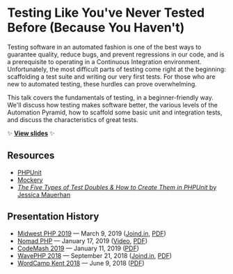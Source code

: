 # Testing Like You've Never Tested Before (Because You Haven't)

Testing software in an automated fashion is one of the best ways to guarantee quality, reduce bugs, and prevent regressions in our code, and is a prerequisite to operating in a Continuous Integration environment. Unfortunately, the most difficult parts of testing come right at the beginning: scaffolding a test suite and writing our very first tests. For those who are new to automated testing, these hurdles can prove overwhelming.

This talk covers the fundamentals of testing, in a beginner-friendly way. We'll discuss how testing makes software better, the various levels of the Automation Pyramid, how to scaffold some basic unit and integration tests, and discuss the characteristics of great tests.

:sparkles: **[View slides](http://stevegrunwell.github.io/intro-to-testing)** :sparkles:

## Resources

* [PHPUnit](https://phpunit.de/)
* [Mockery](http://docs.mockery.io/en/latest/)
* [_The Five Types of Test Doubles & How to Create Them in PHPUnit_ by Jessica Mauerhan](https://jmauerhan.wordpress.com/2018/10/04/the-5-types-of-test-doubles-and-how-to-create-them-in-phpunit/)

## Presentation History

* [Midwest PHP 2019](https://2019.midwestphp.org) — March 9, 2019 ([Joind.in](https://joind.in/talk/860b1), [PDF](https://github.com/stevegrunwell/intro-to-testing/releases/download/midwest-php/slides.pdf))
* [Nomad PHP](https://nomadphp.com) — January 17, 2019 ([Video](https://nomadphp.com/video/225/testing-like-you-ve-never-tested-before-because-you-haven-t), [PDF](https://github.com/stevegrunwell/intro-to-testing/releases/download/nomad-php/slides.pdf))
* [CodeMash 2019](https://codemash.org) — January 11, 2019 ([PDF](https://github.com/stevegrunwell/intro-to-testing/releases/download/codemash-2019/slides.pdf))
* [WavePHP 2018](https://wavephp.com/) — September 21, 2018 ([Joind.in](https://joind.in/talk/fc19f), [PDF](https://github.com/stevegrunwell/intro-to-testing/releases/download/wavephp-2018/slides.pdf))
* [WordCamp Kent 2018](https://2018.kent.wordcamp.org/) — June 9, 2018 ([PDF](https://github.com/stevegrunwell/intro-to-testing/releases/download/wordcamp-kent-2018/slides.pdf))
